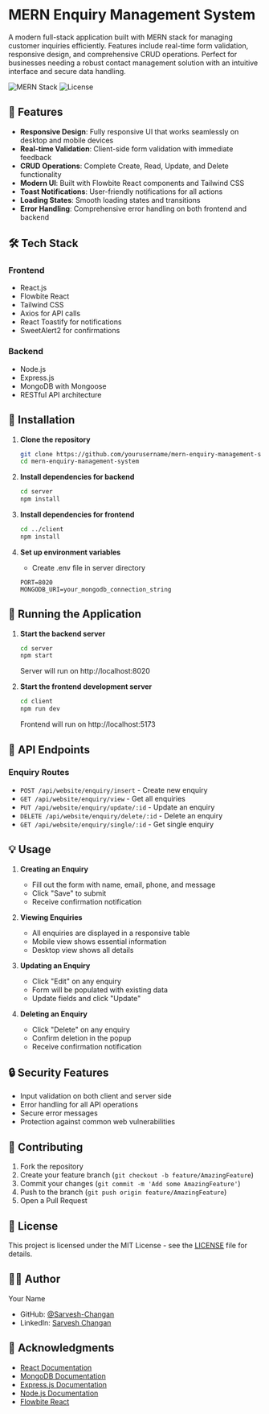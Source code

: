 # MERN Enquiry Management System

A modern full-stack application built with MERN stack for managing customer inquiries efficiently. Features include real-time form validation, responsive design, and comprehensive CRUD operations. Perfect for businesses needing a robust contact management solution with an intuitive interface and secure data handling.

![MERN Stack](https://img.shields.io/badge/Stack-MERN-61DAFB?style=flat-square&logo=mongodb)
![License](https://img.shields.io/badge/License-MIT-green.svg)

## 🚀 Features

- **Responsive Design**: Fully responsive UI that works seamlessly on desktop and mobile devices
- **Real-time Validation**: Client-side form validation with immediate feedback
- **CRUD Operations**: Complete Create, Read, Update, and Delete functionality
- **Modern UI**: Built with Flowbite React components and Tailwind CSS
- **Toast Notifications**: User-friendly notifications for all actions
- **Loading States**: Smooth loading states and transitions
- **Error Handling**: Comprehensive error handling on both frontend and backend

## 🛠️ Tech Stack

### Frontend
- React.js
- Flowbite React
- Tailwind CSS
- Axios for API calls
- React Toastify for notifications
- SweetAlert2 for confirmations

### Backend
- Node.js
- Express.js
- MongoDB with Mongoose
- RESTful API architecture

## 🔧 Installation

1. **Clone the repository**
   ```bash
   git clone https://github.com/yourusername/mern-enquiry-management-system.git
   cd mern-enquiry-management-system
   ```

2. **Install dependencies for backend**
   ```bash
   cd server
   npm install
   ```

3. **Install dependencies for frontend**
   ```bash
   cd ../client
   npm install
   ```

4. **Set up environment variables**
   - Create .env file in server directory
   ```env
   PORT=8020
   MONGODB_URI=your_mongodb_connection_string
   ```

## 🚀 Running the Application

1. **Start the backend server**
   ```bash
   cd server
   npm start
   ```
   Server will run on http://localhost:8020

2. **Start the frontend development server**
   ```bash
   cd client
   npm run dev
   ```
   Frontend will run on http://localhost:5173

## 📱 API Endpoints

### Enquiry Routes
- `POST /api/website/enquiry/insert` - Create new enquiry
- `GET /api/website/enquiry/view` - Get all enquiries
- `PUT /api/website/enquiry/update/:id` - Update an enquiry
- `DELETE /api/website/enquiry/delete/:id` - Delete an enquiry
- `GET /api/website/enquiry/single/:id` - Get single enquiry

## 💡 Usage

1. **Creating an Enquiry**
   - Fill out the form with name, email, phone, and message
   - Click "Save" to submit
   - Receive confirmation notification

2. **Viewing Enquiries**
   - All enquiries are displayed in a responsive table
   - Mobile view shows essential information
   - Desktop view shows all details

3. **Updating an Enquiry**
   - Click "Edit" on any enquiry
   - Form will be populated with existing data
   - Update fields and click "Update"

4. **Deleting an Enquiry**
   - Click "Delete" on any enquiry
   - Confirm deletion in the popup
   - Receive confirmation notification

## 🔒 Security Features

- Input validation on both client and server side
- Error handling for all API operations
- Secure error messages
- Protection against common web vulnerabilities

## 🤝 Contributing

1. Fork the repository
2. Create your feature branch (`git checkout -b feature/AmazingFeature`)
3. Commit your changes (`git commit -m 'Add some AmazingFeature'`)
4. Push to the branch (`git push origin feature/AmazingFeature`)
5. Open a Pull Request

## 📝 License

This project is licensed under the MIT License - see the [LICENSE](LICENSE) file for details.

## 👨‍💻 Author

Your Name
- GitHub: [@Sarvesh-Changan](https://github.com/Sarvesh-Changan/Enquiry-Form.git)
- LinkedIn: [Sarvesh Changan](https://www.linkedin.com/in/sarvesh-changan-600842311/)

## 🙏 Acknowledgments

- [React Documentation](https://reactjs.org/)
- [MongoDB Documentation](https://docs.mongodb.com/)
- [Express.js Documentation](https://expressjs.com/)
- [Node.js Documentation](https://nodejs.org/)
- [Flowbite React](https://flowbite-react.com/)
